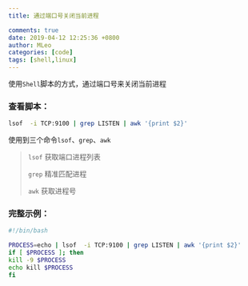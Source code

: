 ```yaml
---
title: 通过端口号关闭当前进程

comments: true
date: 2019-04-12 12:25:36 +0800
author: MLeo
categories: [code] 
tags: [shell,linux]
---
```


使用`Shell`脚本的方式，通过端口号来关闭当前进程


### 查看脚本：

```bash
lsof  -i TCP:9100 | grep LISTEN | awk '{print $2}'
````

使用到三个命令`lsof`、`grep`、`awk`

> `lsof` 获取端口进程列表
> 
> `grep` 精准匹配进程
> 
> `awk` 获取进程号

### 完整示例：

```bash 
#!/bin/bash

PROCESS=echo | lsof  -i TCP:9100 | grep LISTEN | awk '{print $2}'
if [ $PROCESS ]; then
kill -9 $PROCESS
echo kill $PROCESS
fi
```